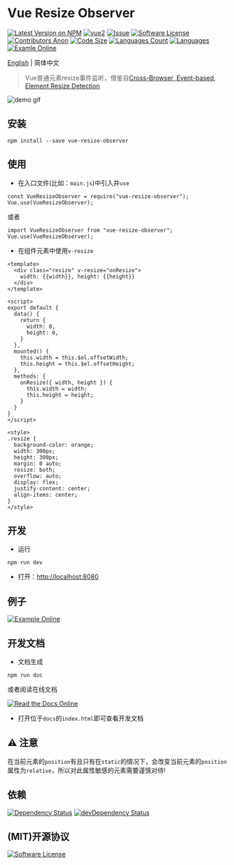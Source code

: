 # Vue Resize Observer

[![Latest Version on NPM](https://img.shields.io/npm/v/vue-resize-observer)](https://npmjs.com/package/vue-resize-observer)
[![vue2](https://img.shields.io/badge/vue-2.x-brightgreen.svg)](https://vuejs.org/)
[![Issue](https://img.shields.io/badge/-help--wanted-brightgreen)](https://github.com/wangweiwei/vue-resize-observer/issues)
[![Software License](https://img.shields.io/npm/l/vue-resize-observer)](https://github.com/wangweiwei/vue-resize-observer/blob/master/LICENSE)
[![Contributors Anon](https://img.shields.io/github/contributors-anon/wangweiwei/vue-resize-observer)](https://github.com/wangweiwei/vue-resize-observer)
[![Code Size](https://img.shields.io/github/languages/code-size/wangweiwei/vue-resize-observer)](https://github.com/wangweiwei/vue-resize-observer)
[![Languages Count](https://img.shields.io/github/languages/count/wangweiwei/vue-resize-observer)](https://github.com/wangweiwei/vue-resize-observer)
[![Languages](https://img.shields.io/github/languages/top/wangweiwei/vue-resize-observer)](https://github.com/wangweiwei/vue-resize-observer)
[![Examle Online](https://img.shields.io/badge/-Example--Online-blue)](https://www.ellow.cn/examples/vue-resize-observer/index.html)

[English](https://github.com/wangweiwei/vue-resize-observer/blob/master/README.md) | 简体中文

> Vue普通元素resize事件监听，借鉴自[Cross-Browser, Event-based, Element Resize Detection](http://www.backalleycoder.com/2013/03/18/cross-browser-event-based-element-resize-detection/)

![demo gif](https://github.com/wangweiwei/vue-resize-observer/raw/master/example/demo.gif)

## 安装
```
npm install --save vue-resize-observer
```

## 使用

* 在入口文件(比如：`main.js`)中引入并`use`
```
const VueResizeObserver = require("vue-resize-observer");
Vue.use(VueResizeObserver);
```

或者

```
import VueResizeObserver from "vue-resize-observer";
Vue.use(VueResizeObserver);
```

* 在组件元素中使用`v-resize`
```
<template>
  <div class="resize" v-resize="onResize">
    width: {{width}}, height: {{height}}
  </div>
</template>

<script>
export default {
  data() {
    return {
      width: 0,
      height: 0,
    }
  },
  mounted() {
    this.width = this.$el.offsetWidth;
    this.height = this.$el.offsetHeight;
  },
  methods: {
    onResize({ width, height }) {
      this.width = width;
      this.height = height;
    }
  }
}
</script>

<style>
.resize {
  background-color: orange;
  width: 300px;
  height: 300px;
  margin: 0 auto;
  resize: both;
  overflow: auto;
  display: flex;
  justify-content: center;
  align-items: center;
}
</style>
```

## 开发 

* 运行
```
npm run dev
```

* 打开：[http://localhost:8080](http://localhost:8080/)

## 例子

[![Example Online](https://img.shields.io/badge/-在线例子-blue?style=for-the-badge&logo=internet-explorer)](https://www.ellow.cn/examples/vue-resize-observer/index.html)

## 开发文档

* 文档生成
```
npm run doc
```

或者阅读在线文档

[![Read the Docs Online](https://img.shields.io/badge/-阅读在线文档-blue?style=for-the-badge&logo=read-the-docs)](https://www.ellow.cn/docs/vue-resize-observer/index.html)

* 打开位于`docs`的`index.html`即可查看开发文档

## ⚠️  注意

在当前元素的`position`有且只有在`static`的情况下，会改变当前元素的`position`属性为`relative`，所以对此属性敏感的元素需要谨慎对待!

## 依赖

[![Dependency Status](https://david-dm.org/wangweiwei/vue-resize-observer.svg)](https://david-dm.org/wangweiwei/vue-resize-observer)
[![devDependency Status](https://david-dm.org/wangweiwei/vue-resize-observer/dev-status.svg)](https://david-dm.org/wangweiwei/vue-resize-observer?type=dev)

## (MIT)开源协议

[![Software License](https://img.shields.io/badge/license-MIT-brightgreen.svg?style=flat-square)](https://github.com/wangweiwei/vue-resize-observer/blob/master/LICENSE)
